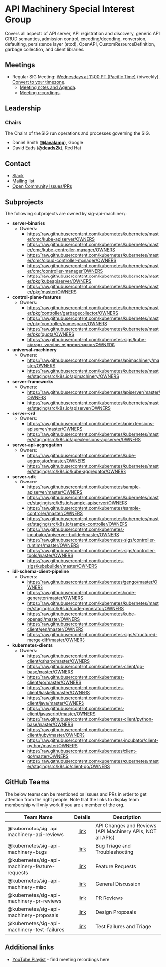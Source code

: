 <!---
This is an autogenerated file!

Please do not edit this file directly, but instead make changes to the
sigs.yaml file in the project root.

To understand how this file is generated, see https://git.k8s.io/community/generator/README.md
--->
# API Machinery Special Interest Group

Covers all aspects of API server, API registration and discovery, generic API CRUD semantics, admission control, encoding/decoding, conversion, defaulting, persistence layer (etcd), OpenAPI, CustomResourceDefinition, garbage collection, and client libraries.

## Meetings
* Regular SIG Meeting: [Wednesdays at 11:00 PT (Pacific Time)](https://docs.google.com/document/d/1FQx0BPlkkl1Bn0c9ocVBxYIKojpmrS1CFP5h0DI68AE/edit) (biweekly). [Convert to your timezone](http://www.thetimezoneconverter.com/?t=11:00&tz=PT%20%28Pacific%20Time%29).
  * [Meeting notes and Agenda](https://goo.gl/0lbiM9).
  * [Meeting recordings](https://www.youtube.com/watch?v=Lj1ScbXpnpY&list=PL69nYSiGNLP21oW3hbLyjjj4XhrwKxH2R).

## Leadership

### Chairs
The Chairs of the SIG run operations and processes governing the SIG.

* Daniel Smith (**[@lavalamp](https://github.com/lavalamp)**), Google
* David Eads (**[@deads2k](https://github.com/deads2k)**), Red Hat

## Contact
* [Slack](https://kubernetes.slack.com/messages/sig-api-machinery)
* [Mailing list](https://groups.google.com/forum/#!forum/kubernetes-sig-api-machinery)
* [Open Community Issues/PRs](https://github.com/kubernetes/community/labels/sig%2Fapi-machinery)

## Subprojects

The following subprojects are owned by sig-api-machinery:
- **server-binaries**
  - Owners:
    - https://raw.githubusercontent.com/kubernetes/kubernetes/master/cmd/kube-apiserver/OWNERS
    - https://raw.githubusercontent.com/kubernetes/kubernetes/master/cmd/kube-controller-manager/OWNERS
    - https://raw.githubusercontent.com/kubernetes/kubernetes/master/cmd/cloud-controller-manager/OWNERS
    - https://raw.githubusercontent.com/kubernetes/kubernetes/master/cmd/controller-manager/OWNERS
    - https://raw.githubusercontent.com/kubernetes/kubernetes/master/pkg/kubeapiserver/OWNERS
    - https://raw.githubusercontent.com/kubernetes/kubernetes/master/pkg/master/OWNERS
- **control-plane-features**
  - Owners:
    - https://raw.githubusercontent.com/kubernetes/kubernetes/master/pkg/controller/garbagecollector/OWNERS
    - https://raw.githubusercontent.com/kubernetes/kubernetes/master/pkg/controller/namespace/OWNERS
    - https://raw.githubusercontent.com/kubernetes/kubernetes/master/pkg/quota/OWNERS
    - https://raw.githubusercontent.com/kubernetes-sigs/kube-storage-version-migrator/master/OWNERS
- **universal-machinery**
  - Owners:
    - https://raw.githubusercontent.com/kubernetes/apimachinery/master/OWNERS
    - https://raw.githubusercontent.com/kubernetes/kubernetes/master/staging/src/k8s.io/apimachinery/OWNERS
- **server-frameworks**
  - Owners:
    - https://raw.githubusercontent.com/kubernetes/apiserver/master/OWNERS
    - https://raw.githubusercontent.com/kubernetes/kubernetes/master/staging/src/k8s.io/apiserver/OWNERS
- **server-crd**
  - Owners:
    - https://raw.githubusercontent.com/kubernetes/apiextensions-apiserver/master/OWNERS
    - https://raw.githubusercontent.com/kubernetes/kubernetes/master/staging/src/k8s.io/apiextensions-apiserver/OWNERS
- **server-api-aggregation**
  - Owners:
    - https://raw.githubusercontent.com/kubernetes/kube-aggregator/master/OWNERS
    - https://raw.githubusercontent.com/kubernetes/kubernetes/master/staging/src/k8s.io/kube-aggregator/OWNERS
- **server-sdk**
  - Owners:
    - https://raw.githubusercontent.com/kubernetes/sample-apiserver/master/OWNERS
    - https://raw.githubusercontent.com/kubernetes/kubernetes/master/staging/src/k8s.io/sample-apiserver/OWNERS
    - https://raw.githubusercontent.com/kubernetes/sample-controller/master/OWNERS
    - https://raw.githubusercontent.com/kubernetes/kubernetes/master/staging/src/k8s.io/sample-controller/OWNERS
    - https://raw.githubusercontent.com/kubernetes-incubator/apiserver-builder/master/OWNERS
    - https://raw.githubusercontent.com/kubernetes-sigs/controller-runtime/master/OWNERS
    - https://raw.githubusercontent.com/kubernetes-sigs/controller-tools/master/OWNERS
    - https://raw.githubusercontent.com/kubernetes-sigs/kubebuilder/master/OWNERS
- **idl-schema-client-pipeline**
  - Owners:
    - https://raw.githubusercontent.com/kubernetes/gengo/master/OWNERS
    - https://raw.githubusercontent.com/kubernetes/code-generator/master/OWNERS
    - https://raw.githubusercontent.com/kubernetes/kubernetes/master/staging/src/k8s.io/code-generator/OWNERS
    - https://raw.githubusercontent.com/kubernetes/kube-openapi/master/OWNERS
    - https://raw.githubusercontent.com/kubernetes-client/gen/master/OWNERS
    - https://raw.githubusercontent.com/kubernetes-sigs/structured-merge-diff/master/OWNERS
- **kubernetes-clients**
  - Owners:
    - https://raw.githubusercontent.com/kubernetes-client/csharp/master/OWNERS
    - https://raw.githubusercontent.com/kubernetes-client/go-base/master/OWNERS
    - https://raw.githubusercontent.com/kubernetes-client/go/master/OWNERS
    - https://raw.githubusercontent.com/kubernetes-client/haskell/master/OWNERS
    - https://raw.githubusercontent.com/kubernetes-client/java/master/OWNERS
    - https://raw.githubusercontent.com/kubernetes-client/javascript/master/OWNERS
    - https://raw.githubusercontent.com/kubernetes-client/python-base/master/OWNERS
    - https://raw.githubusercontent.com/kubernetes-client/ruby/master/OWNERS
    - https://raw.githubusercontent.com/kubernetes-incubator/client-python/master/OWNERS
    - https://raw.githubusercontent.com/kubernetes/client-go/master/OWNERS
    - https://raw.githubusercontent.com/kubernetes/kubernetes/master/staging/src/k8s.io/client-go/OWNERS

## GitHub Teams

The below teams can be mentioned on issues and PRs in order to get attention from the right people.
Note that the links to display team membership will only work if you are a member of the org.

| Team Name | Details | Description |
| --------- |:-------:| ----------- |
| @kubernetes/sig-api-machinery-api-reviews | [link](https://github.com/orgs/kubernetes/teams/sig-api-machinery-api-reviews) | API Changes and Reviews (API Machinery APIs, NOT all APIs) |
| @kubernetes/sig-api-machinery-bugs | [link](https://github.com/orgs/kubernetes/teams/sig-api-machinery-bugs) | Bug Triage and Troubleshooting |
| @kubernetes/sig-api-machinery-feature-requests | [link](https://github.com/orgs/kubernetes/teams/sig-api-machinery-feature-requests) | Feature Requests |
| @kubernetes/sig-api-machinery-misc | [link](https://github.com/orgs/kubernetes/teams/sig-api-machinery-misc) | General Discussion |
| @kubernetes/sig-api-machinery-pr-reviews | [link](https://github.com/orgs/kubernetes/teams/sig-api-machinery-pr-reviews) | PR Reviews |
| @kubernetes/sig-api-machinery-proposals | [link](https://github.com/orgs/kubernetes/teams/sig-api-machinery-proposals) | Design Proposals |
| @kubernetes/sig-api-machinery-test-failures | [link](https://github.com/orgs/kubernetes/teams/sig-api-machinery-test-failures) | Test Failures and Triage |

<!-- BEGIN CUSTOM CONTENT -->
## Additional links

* [YouTube Playlist](https://www.youtube.com/playlist?list=PL69nYSiGNLP21oW3hbLyjjj4XhrwKxH2R) - find meeting recordings here

<!-- END CUSTOM CONTENT -->
